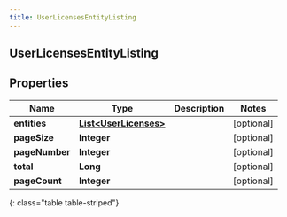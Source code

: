 ```yaml
---
title: UserLicensesEntityListing
---
```


## UserLicensesEntityListing

## Properties

| Name           | Type                                                                 | Description | Notes      |
| -------------- | -------------------------------------------------------------------- | ----------- | ---------- |
| **entities**   | <!----><!---->[**List&lt;UserLicenses&gt;**](UserLicenses.md)<!----> |             | [optional] |
| **pageSize**   | <!----><!---->**Integer**<!---->                                     |             | [optional] |
| **pageNumber** | <!----><!---->**Integer**<!---->                                     |             | [optional] |
| **total**      | <!----><!---->**Long**<!---->                                        |             | [optional] |
| **pageCount**  | <!----><!---->**Integer**<!---->                                     |             | [optional] |

{: class="table table-striped"}
